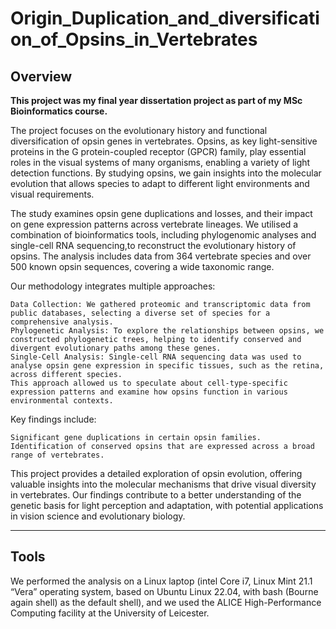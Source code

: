 # Origin_Duplication_and_diversification_of_Opsins_in_Vertebrates

## Overview

**This project was my final year dissertation project as part of my MSc Bioinformatics course.**

The project focuses on the evolutionary history and functional diversification of opsin genes in vertebrates. 
Opsins, as key light-sensitive proteins in the G protein-coupled receptor (GPCR) family, play essential roles in the visual systems of many organisms, enabling a variety of light detection functions. 
By studying opsins, we gain insights into the molecular evolution that allows species to adapt to different light environments and visual requirements.

The study examines opsin gene duplications and losses, and their impact on gene expression patterns across vertebrate lineages.
We utilised a combination of bioinformatics tools, including phylogenomic analyses and single-cell RNA sequencing,to reconstruct the evolutionary history of opsins.
The analysis includes data from 364 vertebrate species and over 500 known opsin sequences, covering a wide taxonomic range.

Our methodology integrates multiple approaches:

    Data Collection: We gathered proteomic and transcriptomic data from public databases, selecting a diverse set of species for a comprehensive analysis.
    Phylogenetic Analysis: To explore the relationships between opsins, we constructed phylogenetic trees, helping to identify conserved and divergent evolutionary paths among these genes.
    Single-Cell Analysis: Single-cell RNA sequencing data was used to analyse opsin gene expression in specific tissues, such as the retina, across different species. 
    This approach allowed us to speculate about cell-type-specific expression patterns and examine how opsins function in various environmental contexts.

Key findings include:

    Significant gene duplications in certain opsin families.
    Identification of conserved opsins that are expressed across a broad range of vertebrates.

This project provides a detailed exploration of opsin evolution, offering valuable insights into the molecular mechanisms that drive visual diversity in vertebrates.
Our findings contribute to a better understanding of the genetic basis for light perception and adaptation, with potential applications in vision science and evolutionary biology.

---

## Tools

We performed the analysis on a Linux laptop (intel Core i7, Linux Mint 21.1 “Vera”
operating system, based on Ubuntu Linux 22.04, with bash (Bourne again shell) as the
default shell), and we used the ALICE High-Performance Computing facility at the
University of Leicester.
